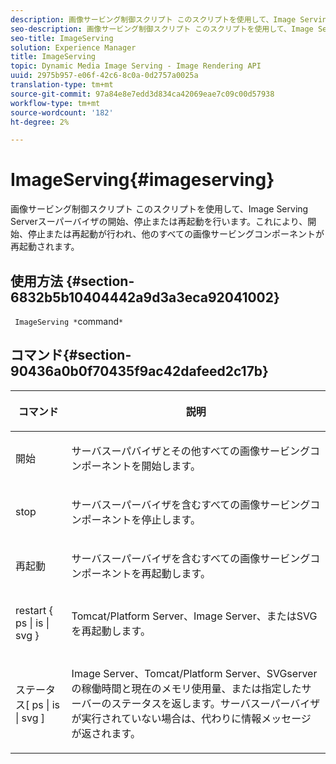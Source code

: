 ```yaml
---
description: 画像サービング制御スクリプト このスクリプトを使用して、Image Serving Serverスーパーバイザの開始、停止または再起動を行います。これにより、開始、停止または再起動が行われ、他のすべての画像サービングコンポーネントが再起動されます。
seo-description: 画像サービング制御スクリプト このスクリプトを使用して、Image Serving Serverスーパーバイザの開始、停止または再起動を行います。これにより、開始、停止または再起動が行われ、他のすべての画像サービングコンポーネントが再起動されます。
seo-title: ImageServing
solution: Experience Manager
title: ImageServing
topic: Dynamic Media Image Serving - Image Rendering API
uuid: 2975b957-e06f-42c6-8c0a-0d2757a0025a
translation-type: tm+mt
source-git-commit: 97a84e8e7edd3d834ca42069eae7c09c00d57938
workflow-type: tm+mt
source-wordcount: '182'
ht-degree: 2%

---
```



# ImageServing{#imageserving}

画像サービング制御スクリプト このスクリプトを使用して、Image Serving Serverスーパーバイザの開始、停止または再起動を行います。これにより、開始、停止または再起動が行われ、他のすべての画像サービングコンポーネントが再起動されます。

## 使用方法 {#section-6832b5b10404442a9d3a3eca92041002}

` ImageServing *`command`*`

## コマンド{#section-90436a0b0f70435f9ac42dafeed2c17b}

<table id="table_692C6A043F9747C88929FF20373EC88C"> 
 <thead> 
  <tr> 
   <th colname="col1" class="entry"> <p>コマンド </p> </th> 
   <th colname="col2" class="entry"> <p>説明 </p> </th> 
  </tr> 
 </thead>
 <tbody> 
  <tr> 
   <td colname="col1"> <p> <span class="codeph"> 開始 </span> </p> </td> 
   <td colname="col2"> <p> サーバスーパバイザとその他すべての画像サービングコンポーネントを開始します。 </p> </td> 
  </tr> 
  <tr> 
   <td colname="col1"> <p> <span class="codeph"> stop  </span> </p> </td> 
   <td colname="col2"> <p> サーバスーパーバイザを含むすべての画像サービングコンポーネントを停止します。 </p> </td> 
  </tr> 
  <tr> 
   <td colname="col1"> <p> <span class="codeph"> 再起動 </span> </p> </td> 
   <td colname="col2"> <p>サーバスーパーバイザを含むすべての画像サービングコンポーネントを再起動します。 </p> </td> 
  </tr> 
  <tr> 
   <td colname="col1"> <p> <span class="codeph"> restart { ps | is | svg }  </span> </p> </td> 
   <td colname="col2"> <p> Tomcat/Platform Server、Image Server、またはSVGを再起動します。 </p> </td> 
  </tr> 
  <tr> 
   <td colname="col1"> <p> <span class="codeph"> ステータス[ ps | is | svg ]  </span> </p> </td> 
   <td colname="col2"> <p>Image Server、Tomcat/Platform Server、SVGserverの稼働時間と現在のメモリ使用量、または指定したサーバーのステータスを返します。サーバスーパーバイザが実行されていない場合は、代わりに情報メッセージが返されます。 </p> </td> 
  </tr> 
 </tbody> 
</table>

